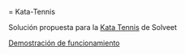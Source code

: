 = Kata-Tennis

Solución propuesta para la [Kata Tennis](http://www.solveet.com/exercises/Kata-Tennis/13) de Solveet

[Demostración de funcionamiento](http://jcarlesvilaseca.github.com/Kata-Tennis/test/index.html)